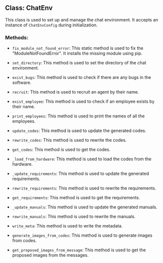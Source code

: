 ## Class: ChatEnv

This class is used to set up and manage the chat environment. It accepts an instance of `ChatEnvConfig` during initialization.

### Methods:

- `fix_module_not_found_error`: This static method is used to fix the "ModuleNotFoundError". It installs the missing module using pip.

- `set_directory`: This method is used to set the directory of the chat environment.

- `exist_bugs`: This method is used to check if there are any bugs in the software.

- `recruit`: This method is used to recruit an agent by their name.

- `exist_employee`: This method is used to check if an employee exists by their name.

- `print_employees`: This method is used to print the names of all the employees.

- `update_codes`: This method is used to update the generated codes.

- `rewrite_codes`: This method is used to rewrite the codes.

- `get_codes`: This method is used to get the codes.

- `_load_from_hardware`: This method is used to load the codes from the hardware.

- `_update_requirements`: This method is used to update the generated requirements.

- `rewrite_requirements`: This method is used to rewrite the requirements.

- `get_requirements`: This method is used to get the requirements.

- `_update_manuals`: This method is used to update the generated manuals.

- `rewrite_manuals`: This method is used to rewrite the manuals.

- `write_meta`: This method is used to write the metadata.

- `generate_images_from_codes`: This method is used to generate images from codes.

- `get_proposed_images_from_message`: This method is used to get the proposed images from the messages.

